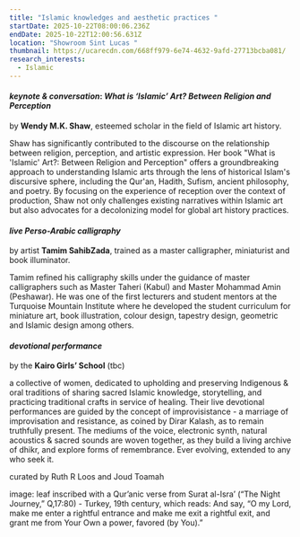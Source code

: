 ```yaml
---
title: "Islamic knowledges and aesthetic practices "
startDate: 2025-10-22T08:00:06.236Z
endDate: 2025-10-22T12:00:56.631Z
location: "Showroom Sint Lucas "
thumbnail: https://ucarecdn.com/668ff979-6e74-4632-9afd-27713bcba081/
research_interests:
  - Islamic
---
```

#### *keynote & conversation*: *What is ‘Islamic’ Art? Between Religion and Perception*

by **Wendy M.K. Shaw**, esteemed scholar in the field of Islamic art history.  

Shaw has significantly contributed to the discourse on the relationship between religion, perception, and artistic expression. Her book "What is 'Islamic' Art?: Between Religion and Perception" offers a groundbreaking approach to understanding Islamic arts through the lens of historical Islam's discursive sphere, including the Qur'an, Hadith, Sufism, ancient philosophy, and poetry. By focusing on the experience of reception over the context of production, Shaw not only challenges existing narratives within Islamic art but also advocates for a decolonizing model for global art history practices.

#### *live Perso-Arabic calligraphy*

by artist **Tamim SahibZada**, trained as a master calligrapher, miniaturist and book illuminator.

Tamim refined his calligraphy skills under the guidance of master calligraphers such as Master Taheri (Kabul) and Master Mohammad Amin (Peshawar). He was one of the first lecturers and student mentors at the Turquoise Mountain Institute where he developed the student curriculum for miniature art, book illustration, colour design, tapestry design, geometric and Islamic design among others. 

#### *devotional performance*

by the **Kairo Girls’ School** (tbc)

a collective of women, dedicated to upholding and preserving Indigenous & oral traditions of sharing sacred Islamic knowledge, storytelling, and practicing traditional crafts in service of healing. Their live devotional performances are guided by the concept of improvisistance - a marriage of improvisation and resistance, as coined by Dirar Kalash, as to remain truthfully present. The mediums of the voice, electronic synth, natural acoustics & sacred sounds are woven together, as they build a living archive of dhikr, and explore forms of remembrance. Ever evolving, extended to any who seek it. 



curated by Ruth R Loos and Joud Toamah 

i﻿mage: leaf inscribed with a Qur’anic verse from Surat al-Isra’ (“The Night Journey,” Q,17:80) - Turkey, 19th century, which reads: And say, “O my Lord, make me enter a rightful entrance and make me exit a rightful exit, and grant me from Your Own a power, favored (by You).”